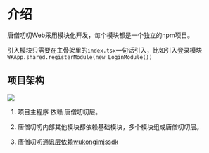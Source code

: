 # 介绍

唐僧叨叨Web采用模块化开发，每个模块都是一个独立的npm项目。

引入模块只需要在主骨架里的`index.tsx`一句话引入，比如引入登录模块 `WKApp.shared.registerModule(new LoginModule())`

## 项目架构

![](./web_architecture.png)

1. 项目主程序 依赖 唐僧叨叨层。

2. 唐僧叨叨内部其他模块都依赖基础模块，多个模块组成唐僧叨叨层。

3. 唐僧叨叨通讯层依赖[wukongimjssdk](https://githubim.com/sdk/javascript.html)
